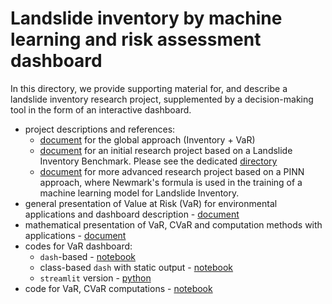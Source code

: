 #  Landslide inventory by machine learning and risk assessment dashboard 

In this directory, we provide supporting material for, and describe a landslide inventory research project, supplemented by a decision-making tool in the form of an interactive dashboard.

- project descriptions and references: 
  - [document](./P1-LandslideInventory.pdf) for the global approach (Inventory + VaR)
  - [document](./P0-benchmark/P0_LandslideInventory.pdf) for an initial research project based on a Landslide Inventory Benchmark. Please see the dedicated [directory](./P0-benchmark)
  - [document](./P1_LandslideInventoryPINN.pdf) for more advanced research project based on a PINN approach, where Newmark's formula is used in the training of a machine learning model for Landslide Inventory.
- general presentation of Value at Risk (VaR) for environmental applications and dashboard description - [document](./VaR.pdf)
- mathematical presentation of VaR, CVaR and computation methods with applications - [document](./var-cvar.pdf)
- codes for VaR dashboard:
  - `dash`-based - [notebook](./landslide_dash.ipynb)
  - class-based `dash` with static output  - [notebook](./landslide_dash_out.ipynb)
  - `streamlit` version  - [python](./landslide-dashboard.py)
- code for VaR, CVaR computations  - [notebook](./var-cvar-env.ipynb)
